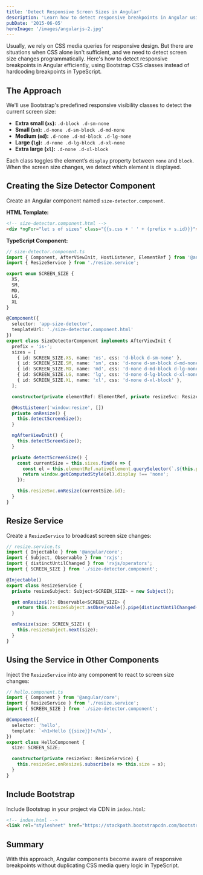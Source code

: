 ```yaml
---
title: 'Detect Responsive Screen Sizes in Angular'
description: 'Learn how to detect responsive breakpoints in Angular using Bootstrap classes without maintaining breakpoint sizes in your TypeScript code.'
pubDate: '2015-06-05'
heroImage: '/images/angularjs-2.jpg'
---
```


Usually, we rely on CSS media queries for responsive design. But there are situations when CSS alone isn't sufficient, and we need to detect screen size changes programmatically. Here's how to detect responsive breakpoints in Angular efficiently, using Bootstrap CSS classes instead of hardcoding breakpoints in TypeScript.

## The Approach

We'll use Bootstrap's predefined responsive visibility classes to detect the current screen size:

- **Extra small (`xs`):** `.d-block .d-sm-none`
- **Small (`sm`):** `.d-none .d-sm-block .d-md-none`
- **Medium (`md`):** `.d-none .d-md-block .d-lg-none`
- **Large (`lg`):** `.d-none .d-lg-block .d-xl-none`
- **Extra large (`xl`):** `.d-none .d-xl-block`

Each class toggles the element’s `display` property between `none` and `block`. When the screen size changes, we detect which element is displayed.

## Creating the Size Detector Component

Create an Angular component named `size-detector.component`.

**HTML Template:**

```html
<!-- size-detector.component.html -->
<div *ngFor="let s of sizes" class="{{s.css + ' ' + (prefix + s.id)}}">{{s.name}}</div>
```

**TypeScript Component:**

```typescript
// size-detector.component.ts
import { Component, AfterViewInit, HostListener, ElementRef } from '@angular/core';
import { ResizeService } from './resize.service';

export enum SCREEN_SIZE {
  XS,
  SM,
  MD,
  LG,
  XL
}

@Component({
  selector: 'app-size-detector',
  templateUrl: './size-detector.component.html'
})
export class SizeDetectorComponent implements AfterViewInit {
  prefix = 'is-';
  sizes = [
    { id: SCREEN_SIZE.XS, name: 'xs', css: 'd-block d-sm-none' },
    { id: SCREEN_SIZE.SM, name: 'sm', css: 'd-none d-sm-block d-md-none' },
    { id: SCREEN_SIZE.MD, name: 'md', css: 'd-none d-md-block d-lg-none' },
    { id: SCREEN_SIZE.LG, name: 'lg', css: 'd-none d-lg-block d-xl-none' },
    { id: SCREEN_SIZE.XL, name: 'xl', css: 'd-none d-xl-block' },
  ];

  constructor(private elementRef: ElementRef, private resizeSvc: ResizeService) {}

  @HostListener('window:resize', [])
  private onResize() {
    this.detectScreenSize();
  }

  ngAfterViewInit() {
    this.detectScreenSize();
  }

  private detectScreenSize() {
    const currentSize = this.sizes.find(x => {
      const el = this.elementRef.nativeElement.querySelector(`.${this.prefix}${x.id}`);
      return window.getComputedStyle(el).display !== 'none';
    });

    this.resizeSvc.onResize(currentSize.id);
  }
}
```

## Resize Service

Create a `ResizeService` to broadcast screen size changes:

```typescript
// resize.service.ts
import { Injectable } from '@angular/core';
import { Subject, Observable } from 'rxjs';
import { distinctUntilChanged } from 'rxjs/operators';
import { SCREEN_SIZE } from './size-detector.component';

@Injectable()
export class ResizeService {
  private resizeSubject: Subject<SCREEN_SIZE> = new Subject();

  get onResize$(): Observable<SCREEN_SIZE> {
    return this.resizeSubject.asObservable().pipe(distinctUntilChanged());
  }

  onResize(size: SCREEN_SIZE) {
    this.resizeSubject.next(size);
  }
}
```

## Using the Service in Other Components

Inject the `ResizeService` into any component to react to screen size changes:

```typescript
// hello.component.ts
import { Component } from '@angular/core';
import { ResizeService } from './resize.service';
import { SCREEN_SIZE } from './size-detector.component';

@Component({
  selector: 'hello',
  template: `<h1>Hello {{size}}!</h1>`,
})
export class HelloComponent {
  size: SCREEN_SIZE;

  constructor(private resizeSvc: ResizeService) {
    this.resizeSvc.onResize$.subscribe(x => this.size = x);
  }
}
```

## Include Bootstrap

Include Bootstrap in your project via CDN in `index.html`:

```html
<!-- index.html -->
<link rel="stylesheet" href="https://stackpath.bootstrapcdn.com/bootstrap/4.3.1/css/bootstrap.min.css">
```

## Summary

With this approach, Angular components become aware of responsive breakpoints without duplicating CSS media query logic in TypeScript.
